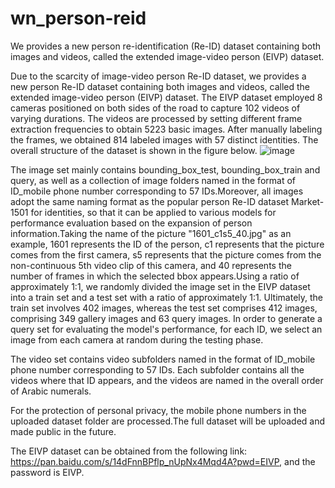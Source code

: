 # wn_person-reid
We provides a new person re-identification (Re-ID) dataset containing both images and videos, called the extended image-video person (EIVP) dataset.

Due to the scarcity of image-video person Re-ID dataset, we provides a new person Re-ID dataset containing both images and videos, called the extended image-video person (EIVP) dataset. The EIVP dataset employed 8 cameras positioned on both sides of the road to capture 102 videos of varying durations. The videos are processed by setting different frame extraction frequencies to obtain 5223 basic images. After manually labeling the frames, we obtained 814 labeled images with 57 distinct identities.
The overall structure of the dataset is shown in the figure below. 
![image](https://github.com/user-attachments/assets/d7779ea9-274d-4989-8a4c-fd4c348f2040)

The image set mainly contains bounding_box_test, bounding_box_train and query, as well as a collection of image folders named in the format of ID_mobile phone number corresponding to 57 IDs.Moreover, all images adopt the same naming format as the popular person Re-ID dataset Market-1501 for identities, so that it can be applied to various models for performance evaluation based on the expansion of person information.Taking the name of the picture "1601_c1s5_40.jpg" as an example, 1601 represents the ID of the person, c1 represents that the picture comes from the first camera, s5 represents that the picture comes from the non-continuous 5th video clip of this camera, and 40 represents the number of frames in which the selected bbox appears.Using a ratio of approximately 1:1, we randomly divided the image set in the EIVP dataset into a train set and a test set with a ratio of approximately 1:1. Ultimately, the train set involves 402 images, whereas the test set comprises 412 images, comprising 349 gallery images and 63 query images. In order to generate a query set for evaluating the model's performance, for each ID, we select an image from each camera at random during the testing phase.

The video set contains video subfolders named in the format of ID_mobile phone number corresponding to 57 IDs. Each subfolder contains all the videos where that ID appears, and the videos are named in the overall order of Arabic numerals.

For the protection of personal privacy, the mobile phone numbers in the uploaded dataset folder are processed.The full dataset will be uploaded and made public in the future.

The EIVP dataset can be obtained from the following link: https://pan.baidu.com/s/14dFnnBPflp_nUpNx4Mqd4A?pwd=EIVP, and the password is EIVP.
